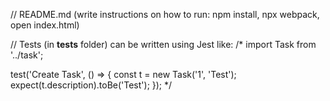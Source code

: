 // README.md (write instructions on how to run: npm install, npx webpack, open index.html)

// Tests (in __tests__ folder) can be written using Jest like:
/*
import Task from '../task';

test('Create Task', () => {
  const t = new Task('1', 'Test');
  expect(t.description).toBe('Test');
});
*/
